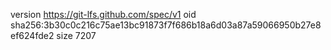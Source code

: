 version https://git-lfs.github.com/spec/v1
oid sha256:3b30c0c216c75ae13bc91873f7f686b18a6d03a87a59066950b27e8ef624fde2
size 7207
